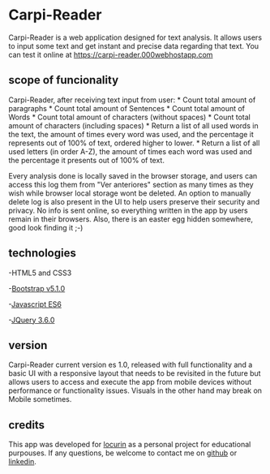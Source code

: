 # Carpi-Reader

Carpi-Reader is a web application designed for text analysis. It allows users to input some text and get instant and precise data regarding that text. You can test it online at https://carpi-reader.000webhostapp.com

## scope of funcionality

Carpi-Reader, after receiving text input from user:
    * Count total amount of paragraphs
    * Count total amount of Sentences
    * Count total amount of Words
    * Count total amount of characters (without spaces)
    * Count total amount of characters (including spaces)
    * Return a list of all used words in the text, the amount of times every
      word was used, and the percentage it represents out of 100% of text, ordered
      higher to lower.
    * Return a list of all used letters (in order A-Z), the amount of times 
      each word was used and the percentage it presents out of 100% of text.

Every analysis done is locally saved in the browser storage, and users can access this log them from "Ver anteriores" section as many times as they wish while browser local storage wont be deleted. An option to manually delete log is also present in the UI to help users preserve their security and privacy.
No info is sent online, so everything written in the app by users remain in their browsers.
Also, there is an easter egg hidden somewhere, good look finding it ;-)

## technologies

-HTML5 and CSS3

-[Bootstrap v5.1.0](https://getbootstrap.com/)

-[Javascript ES6](https://www.javascript.com/)

-[JQuery 3.6.0](https://jquery.com/)

## version

Carpi-Reader current version es 1.0, released with full functionality and a basic UI with a responsive layout that needs to be revisited in the future but allows users to access and execute the app from mobile devices without performance or functionality issues. Visuals in the other hand may break on Mobile sometimes.

## credits

This app was developed for [locurin](https://github.com/locurin) as a personal project for educational purpouses. If any questions, be welcome to contact me on [github](https://github.com/locurin) or [linkedin](https://www.linkedin.com/in/matiasfefernandez/).



